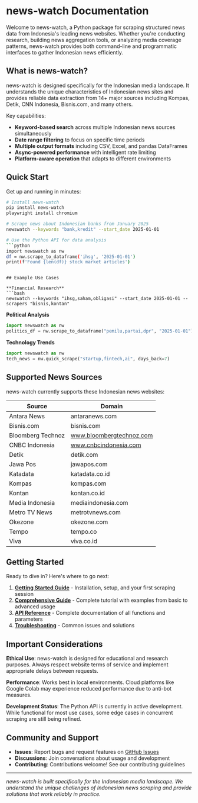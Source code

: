 # news-watch Documentation

Welcome to news-watch, a Python package for scraping structured news data from Indonesia's leading news websites. Whether you're conducting research, building news aggregation tools, or analyzing media coverage patterns, news-watch provides both command-line and programmatic interfaces to gather Indonesian news efficiently.

## What is news-watch?

news-watch is designed specifically for the Indonesian media landscape. It understands the unique characteristics of Indonesian news sites and provides reliable data extraction from 14+ major sources including Kompas, Detik, CNN Indonesia, Bisnis.com, and many others.

Key capabilities:
- **Keyword-based search** across multiple Indonesian news sources simultaneously
- **Date range filtering** to focus on specific time periods
- **Multiple output formats** including CSV, Excel, and pandas DataFrames
- **Async-powered performance** with intelligent rate limiting
- **Platform-aware operation** that adapts to different environments

## Quick Start

Get up and running in minutes:

```bash
# Install news-watch
pip install news-watch
playwright install chromium

# Scrape news about Indonesian banks from January 2025
newswatch --keywords "bank,kredit" --start_date 2025-01-01

# Use the Python API for data analysis
```python
import newswatch as nw
df = nw.scrape_to_dataframe('ihsg', '2025-01-01')
print(f'Found {len(df)} stock market articles')
```
```

## Example Use Cases

**Financial Research**
```bash
newswatch --keywords "ihsg,saham,obligasi" --start_date 2025-01-01 --scrapers "bisnis,kontan"
```

**Political Analysis**
```python
import newswatch as nw
politics_df = nw.scrape_to_dataframe("pemilu,partai,dpr", "2025-01-01")
```

**Technology Trends**
```python
import newswatch as nw
tech_news = nw.quick_scrape("startup,fintech,ai", days_back=7)
```

## Supported News Sources

news-watch currently supports these Indonesian news websites:

| Source | Domain |
|--------|--------|
| Antara News | antaranews.com |
| Bisnis.com | bisnis.com |
| Bloomberg Technoz | www.bloombergtechnoz.com |
| CNBC Indonesia | www.cnbcindonesia.com |
| Detik | detik.com |
| Jawa Pos | jawapos.com |
| Katadata | katadata.co.id |
| Kompas | kompas.com |
| Kontan | kontan.co.id |
| Media Indonesia | mediaindonesia.com |
| Metro TV News | metrotvnews.com |
| Okezone | okezone.com |
| Tempo | tempo.co |
| Viva | viva.co.id |

## Getting Started

Ready to dive in? Here's where to go next:

1. **[Getting Started Guide](getting-started.md)** - Installation, setup, and your first scraping session
2. **[Comprehensive Guide](comprehensive-guide.md)** - Complete tutorial with examples from basic to advanced usage
3. **[API Reference](api-reference.md)** - Complete documentation of all functions and parameters
4. **[Troubleshooting](troubleshooting.md)** - Common issues and solutions

## Important Considerations

**Ethical Use**: news-watch is designed for educational and research purposes. Always respect website terms of service and implement appropriate delays between requests.

**Performance**: Works best in local environments. Cloud platforms like Google Colab may experience reduced performance due to anti-bot measures.

**Development Status**: The Python API is currently in active development. While functional for most use cases, some edge cases in concurrent scraping are still being refined.

## Community and Support

- **Issues**: Report bugs and request features on [GitHub Issues](https://github.com/okkymabruri/news-watch/issues)
- **Discussions**: Join conversations about usage and development
- **Contributing**: Contributions welcome! See our contributing guidelines

---

*news-watch is built specifically for the Indonesian media landscape. We understand the unique challenges of Indonesian news scraping and provide solutions that work reliably in practice.*